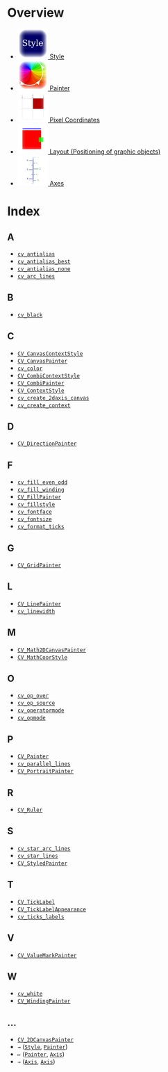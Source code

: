# Overview

  * [![./Style_docion.png](./Style_docion.png) Style](./Style.md)
  * [![./Painter_docicon.png](./Painter_docicon.png) Painter](./Painter.md)
  * [![./PixelCoordinates_docicon.png](./PixelCoordinates_docicon.png) Pixel Coordinates](./PixelCoordinates.md)
  * [![./LayoutTutorial_docicon.png](./LayoutTutorial_docicon.png) Layout (Positioning of graphic objects)](./LayoutTutorial.md)
  * [![./Axis_docicon.png](./Axis_docicon.png) Axes](./Axis.md)

# Index

## A

  * [`cv_antialias`](./Style.md#user-content-cv_antialias)
  * [`cv_antialias_best`](./Style.md#user-content-cv_antialias_best)
  * [`cv_antialias_none`](./Style.md#user-content-cv_antialias_none)
  * [`cv_arc_lines`](./Painter.md#user-content-cv_arc_lines)

## B

  * [`cv_black`](./Style.md#user-content-cv_black)

## C

  * [`CV_CanvasContextStyle`](./Style.md#user-content-cv_canvascontextstyle)
  * [`CV_CanvasPainter`](./Painter.md#user-content-cv_canvaspainter)
  * [`cv_color`](./Style.md#user-content-cv_color)
  * [`CV_CombiContextStyle`](./Style.md#user-content-cv_combicontextstyle)
  * [`CV_CombiPainter`](./Painter.md#user-content-cv_combipainter)
  * [`CV_ContextStyle`](./Style.md#user-content-cv_contextstyle)
  * [`cv_create_2daxis_canvas`](./Axis.md#user-content-cv_create_2daxis_canvas)
  * [`cv_create_context`](./Style.md#user-content-cv_create_context)

## D

  * [`CV_DirectionPainter`](./Painter.md#user-content-cv_directionpainter)

## F

  * [`cv_fill_even_odd`](./Style.md#user-content-cv_fill_even_odd)
  * [`cv_fill_winding`](./Style.md#user-content-cv_fill_winding)
  * [`CV_FillPainter`](./Painter.md#user-content-cv_fillpainter)
  * [`cv_fillstyle`](./Style.md#user-content-cv_fillstyle)
  * [`cv_fontface`](./Style.md#user-content-cv_fontface)
  * [`cv_fontsize`](./Style.md#user-content-cv_fontsize)
  * [`cv_format_ticks`](./Axis.md#user-content-cv_format_ticks)

## G

  * [`CV_GridPainter`](./Painter.md#user-content-cv_gridpainter)

## L

  * [`CV_LinePainter`](./Painter.md#user-content-cv_linepainter)
  * [`cv_linewidth`](./Style.md#user-content-cv_linewidth)

## M

  * [`CV_Math2DCanvasPainter`](./Painter.md#user-content-cv_math2dcanvaspainter)
  * [`CV_MathCoorStyle`](./Style.md#user-content-cv_mathcoorstyle)

## O

  * [`cv_op_over`](./Style.md#user-content-cv_op_over)
  * [`cv_op_source`](./Style.md#user-content-cv_op_source)
  * [`cv_operatormode`](./Style.md#user-content-cv_operatormode)
  * [`cv_opmode`](./Style.md#user-content-cv_opmode)

## P

  * [`CV_Painter`](./Painter.md#user-content-cv_painter)
  * [`cv_parallel_lines`](./Painter.md#user-content-cv_parallel_lines)
  * [`CV_PortraitPainter`](./Painter.md#user-content-cv_portraitpainter)

## R

  * [`CV_Ruler`](./Axis.md#user-content-cv_ruler)

## S

  * [`cv_star_arc_lines`](./Painter.md#user-content-cv_star_arc_lines)
  * [`cv_star_lines`](./Painter.md#user-content-cv_star_lines)
  * [`CV_StyledPainter`](./Painter.md#user-content-cv_styledpainter)

## T

  * [`CV_TickLabel`](./Axis.md#user-content-cv_ticklabel)
  * [`CV_TickLabelAppearance`](./Axis.md#user-content-cv_ticklabelappearance)
  * [`cv_ticks_labels`](./Axis.md#user-content-cv_ticks_labels)

## V

  * [`CV_ValueMarkPainter`](./Painter.md#user-content-cv_valuemarkpainter)

## W

  * [`cv_white`](./Style.md#user-content-cv_white)
  * [`CV_WindingPainter`](./Painter.md#user-content-cv_windingpainter)

## …

  * [`CV_2DCanvasPainter`](./Painter.md#user-content-cv_2dcanvaspainter)
  * `→` ([`Style`](./Style.md#user-content--u2192), [`Painter`](./Painter.md#user-content--u2192))
  * `↦` ([`Painter`](./Painter.md#user-content--u21a6), [`Axis`](./Axis.md#user-content--u21a6))
  * `⇒` ([`Axis`](./Axis.md#user-content--u21d2), [`Axis`](./Axis.md#user-content--u21d2-1))


